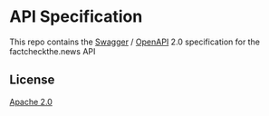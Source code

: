 # API Specification

This repo contains the [Swagger](http://swagger.io/) / [OpenAPI](https://www.openapis.org/) 2.0 specification for the factcheckthe.news API

## License

[Apache 2.0](LICENSE)